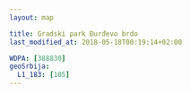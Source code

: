 ```yaml
---
layout: map

title: Gradski park Đurđevo brdo
last_modified_at: 2018-05-18T00:19:14+02:00

WDPA: [388830]
geoSrbija:
  L1_183: [105]
---
```

